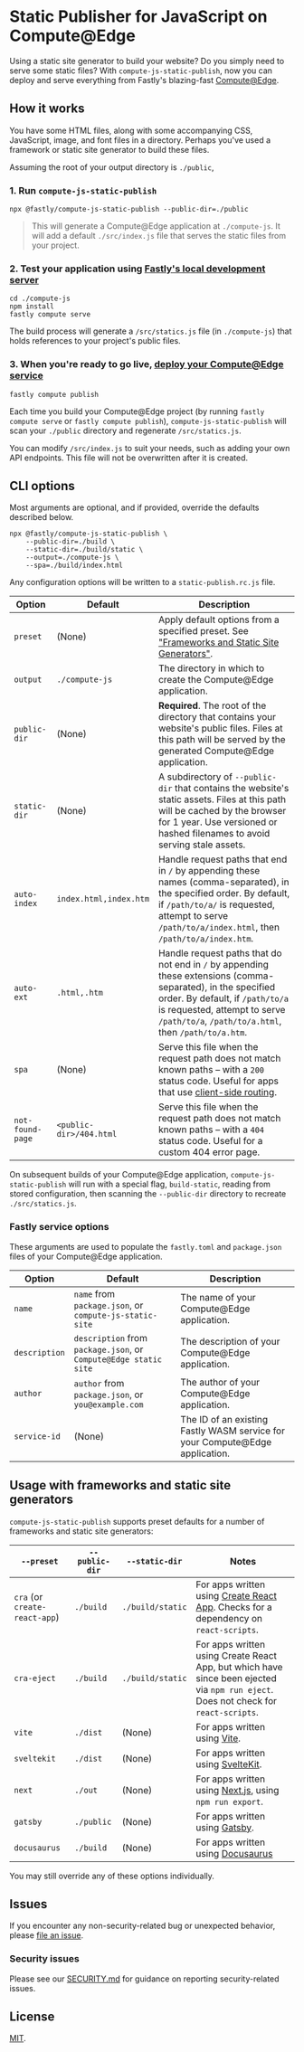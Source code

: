 # Static Publisher for JavaScript on Compute@Edge

Using a static site generator to build your website? Do you simply need to serve some static files? With `compute-js-static-publish`, now you can deploy and serve everything from Fastly's blazing-fast [Compute@Edge](https://developer.fastly.com/learning/compute/).

## How it works

You have some HTML files, along with some accompanying CSS, JavaScript, image, and font files in a directory. Perhaps you've used a framework or static site generator to build these files.

Assuming the root of your output directory is `./public`,

### 1. Run `compute-js-static-publish`

```shell
npx @fastly/compute-js-static-publish --public-dir=./public
```

>This will generate a Compute@Edge application at `./compute-js`. It will add a default `./src/index.js` file that serves the static files from your project.

### 2. Test your application using [Fastly's local development server](https://developer.fastly.com/learning/compute/testing/#running-a-local-testing-server)

```shell
cd ./compute-js
npm install
fastly compute serve
```

The build process will generate a `/src/statics.js` file (in `./compute-js`) that holds references to your project's public files.

### 3. When you're ready to go live, [deploy your Compute@Edge service](https://developer.fastly.com/reference/cli/compute/publish/)

```shell
fastly compute publish
```

Each time you build your Compute@Edge project (by running `fastly compute serve` or `fastly compute publish`), `compute-js-static-publish` will scan your `./public` directory and regenerate `/src/statics.js`.

You can modify `/src/index.js` to suit your needs, such as adding your own API endpoints. This file will not be overwritten after it is created.

## CLI options

Most arguments are optional, and if provided, override the defaults described below.

```shell
npx @fastly/compute-js-static-publish \
    --public-dir=./build \
    --static-dir=./build/static \
    --output=./compute-js \
    --spa=./build/index.html
```

Any configuration options will be written to a `static-publish.rc.js` file.

| Option           | Default                 | Description                                                                                                                                                                                                                             |
|------------------|-------------------------|-----------------------------------------------------------------------------------------------------------------------------------------------------------------------------------------------------------------------------------------|
| `preset`         | (None)                  | Apply default options from a specified preset. See ["Frameworks and Static Site Generators"](#usage-with-frameworks-and-static-site-generators).                                                                                        |
| `output`         | `./compute-js`          | The directory in which to create the Compute@Edge application.                                                                                                                                                                          |
| `public-dir`     | (None)                  | **Required**. The root of the directory that contains your website's public files. Files at this path will be served by the generated Compute@Edge application.                                                                         |
| `static-dir`     | (None)                  | A subdirectory of `--public-dir` that contains the website's static assets. Files at this path will be cached by the browser for 1 year. Use versioned or hashed filenames to avoid serving stale assets.                               |
| `auto-index`     | `index.html,index.htm`  | Handle request paths that end in `/` by appending these names (comma-separated), in the specified order. By default, if `/path/to/a/` is requested, attempt to serve `/path/to/a/index.html`, then `/path/to/a/index.htm`.              |
| `auto-ext`       | `.html,.htm`            | Handle request paths that do not end in `/` by appending these extensions (comma-separated), in the specified order. By default, if `/path/to/a` is requested, attempt to serve `/path/to/a`, `/path/to/a.html`, then `/path/to/a.htm`. |
| `spa`            | (None)                  | Serve this file when the request path does not match known paths – with a `200` status code. Useful for apps that use [client-side routing](https://create-react-app.dev/docs/deployment#serving-apps-with-client-side-routing).        |
| `not-found-page` | `<public-dir>/404.html` | Serve this file when the request path does not match known paths – with a `404` status code. Useful for a custom 404 error page.                                                                                                        |

On subsequent builds of your Compute@Edge application, `compute-js-static-publish` will run with a special flag, `build-static`, reading from stored configuration, then scanning the `--public-dir` directory to recreate `./src/statics.js`.

### Fastly service options

These arguments are used to populate the `fastly.toml` and `package.json` files of your Compute@Edge application.

| Option        | Default                                                          | Description                                                                  |
|---------------|------------------------------------------------------------------|------------------------------------------------------------------------------|
| `name`        | `name` from `package.json`, or `compute-js-static-site`          | The name of your Compute@Edge application.                                   |
| `description` | `description` from `package.json`, or `Compute@Edge static site` | The description of your Compute@Edge application.                            |
| `author`      | `author` from `package.json`, or `you@example.com`               | The author of your Compute@Edge application.                                 |
| `service-id`  | (None)                                                           | The ID of an existing Fastly WASM service for your Compute@Edge application. |


## Usage with frameworks and static site generators

`compute-js-static-publish` supports preset defaults for a number of frameworks and static site generators:

| `--preset`                    | `--public-dir` | `--static-dir`   | Notes                                                                                                                               |
|-------------------------------|----------------|------------------|-------------------------------------------------------------------------------------------------------------------------------------|
| `cra` (or `create-react-app`) | `./build`      | `./build/static` | For apps written using [Create React App](https://create-react-app.dev). Checks for a dependency on `react-scripts`.                |
| `cra-eject`                   | `./build`      | `./build/static` | For apps written using Create React App, but which have since been ejected via `npm run eject`. Does not check for `react-scripts`. |
| `vite`                        | `./dist`       | (None)           | For apps written using [Vite](https://vitejs.dev).                                                                                  |
| `sveltekit`                   | `./dist`       | (None)           | For apps written using [SvelteKit](https://kit.svelte.dev).                                                                         |
| `next`                        | `./out`        | (None)           | For apps written using [Next.js](https://nextjs.org), using `npm run export`.                                                       |
| `gatsby`                      | `./public`     | (None)           | For apps written using [Gatsby](https://www.gatsbyjs.com).                                                                          |
| `docusaurus`                  | `./build`      | (None)           | For apps written using [Docusaurus](https://docusaurus.io)                                                                          |

You may still override any of these options individually.

## Issues

If you encounter any non-security-related bug or unexpected behavior, please [file an issue][bug].

[bug]: https://github.com/fastly/compute-js-static-publish/issues/new?labels=bug

### Security issues

Please see our [SECURITY.md](./SECURITY.md) for guidance on reporting security-related issues.

## License

[MIT](./LICENSE).
